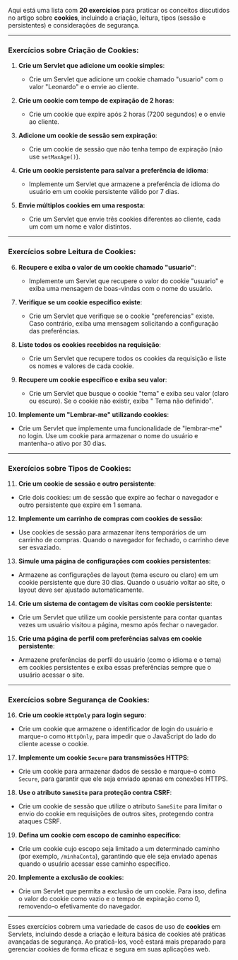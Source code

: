 Aqui está uma lista com **20 exercícios** para praticar os conceitos discutidos no artigo sobre **cookies**, incluindo a
criação, leitura, tipos (sessão e persistentes) e considerações de segurança.

---

### **Exercícios sobre Criação de Cookies:**

1. **Crie um Servlet que adicione um cookie simples**:
    - Crie um Servlet que adicione um cookie chamado "usuario" com o valor "Leonardo" e o envie ao cliente.

2. **Crie um cookie com tempo de expiração de 2 horas**:
    - Crie um cookie que expire após 2 horas (7200 segundos) e o envie ao cliente.

3. **Adicione um cookie de sessão sem expiração**:
    - Crie um cookie de sessão que não tenha tempo de expiração (não use `setMaxAge()`).

4. **Crie um cookie persistente para salvar a preferência de idioma**:
    - Implemente um Servlet que armazene a preferência de idioma do usuário em um cookie persistente válido por 7 dias.

5. **Envie múltiplos cookies em uma resposta**:
    - Crie um Servlet que envie três cookies diferentes ao cliente, cada um com um nome e valor distintos.

---

### **Exercícios sobre Leitura de Cookies:**

6. **Recupere e exiba o valor de um cookie chamado "usuario"**:
    - Implemente um Servlet que recupere o valor do cookie "usuario" e exiba uma mensagem de boas-vindas com o nome do
      usuário.

7. **Verifique se um cookie específico existe**:
    - Crie um Servlet que verifique se o cookie "preferencias" existe. Caso contrário, exiba uma mensagem solicitando a
      configuração das preferências.

8. **Liste todos os cookies recebidos na requisição**:
    - Crie um Servlet que recupere todos os cookies da requisição e liste os nomes e valores de cada cookie.

9. **Recupere um cookie específico e exiba seu valor**:
    - Crie um Servlet que busque o cookie "tema" e exiba seu valor (claro ou escuro). Se o cookie não existir, exiba "
      Tema não definido".

10. **Implemente um "Lembrar-me" utilizando cookies**:

- Crie um Servlet que implemente uma funcionalidade de "lembrar-me" no login. Use um cookie para armazenar o nome do
  usuário e mantenha-o ativo por 30 dias.

---

### **Exercícios sobre Tipos de Cookies:**

11. **Crie um cookie de sessão e outro persistente**:

- Crie dois cookies: um de sessão que expire ao fechar o navegador e outro persistente que expire em 1 semana.

12. **Implemente um carrinho de compras com cookies de sessão**:

- Use cookies de sessão para armazenar itens temporários de um carrinho de compras. Quando o navegador for fechado, o
  carrinho deve ser esvaziado.

13. **Simule uma página de configurações com cookies persistentes**:

- Armazene as configurações de layout (tema escuro ou claro) em um cookie persistente que dure 30 dias. Quando o usuário
  voltar ao site, o layout deve ser ajustado automaticamente.

14. **Crie um sistema de contagem de visitas com cookie persistente**:

- Crie um Servlet que utilize um cookie persistente para contar quantas vezes um usuário visitou a página, mesmo após
  fechar o navegador.

15. **Crie uma página de perfil com preferências salvas em cookie persistente**:

- Armazene preferências de perfil do usuário (como o idioma e o tema) em cookies persistentes e exiba essas preferências
  sempre que o usuário acessar o site.

---

### **Exercícios sobre Segurança de Cookies:**

16. **Crie um cookie `HttpOnly` para login seguro**:

- Crie um cookie que armazene o identificador de login do usuário e marque-o como `HttpOnly`, para impedir que o
  JavaScript do lado do cliente acesse o cookie.

17. **Implemente um cookie `Secure` para transmissões HTTPS**:

- Crie um cookie para armazenar dados de sessão e marque-o como `Secure`, para garantir que ele seja enviado apenas em
  conexões HTTPS.

18. **Use o atributo `SameSite` para proteção contra CSRF**:

- Crie um cookie de sessão que utilize o atributo `SameSite` para limitar o envio do cookie em requisições de outros
  sites, protegendo contra ataques CSRF.

19. **Defina um cookie com escopo de caminho específico**:

- Crie um cookie cujo escopo seja limitado a um determinado caminho (por exemplo, `/minhaConta`), garantindo que ele
  seja enviado apenas quando o usuário acessar esse caminho específico.

20. **Implemente a exclusão de cookies**:

- Crie um Servlet que permita a exclusão de um cookie. Para isso, defina o valor do cookie como vazio e o tempo de
  expiração como 0, removendo-o efetivamente do navegador.

---

Esses exercícios cobrem uma variedade de casos de uso de **cookies** em Servlets, incluindo desde a criação e leitura
básica de cookies até práticas avançadas de segurança. Ao praticá-los, você estará mais preparado para gerenciar cookies
de forma eficaz e segura em suas aplicações web.